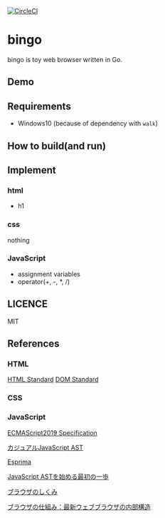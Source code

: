 [![CircleCI](https://circleci.com/gh/ad-sho-loko/bingo.svg?style=svg)](https://circleci.com/gh/ad-sho-loko/bingo)

# bingo
bingo is toy web browser written in Go.

## Demo


## Requirements
- Windows10 (because of dependency with `walk`)

## How to build(and run)

## Implement

### html
- h1

### css 

nothing

### JavaScript

- assignment variables 
- operator(+, -, *, /)

## LICENCE
MIT

## References

### HTML

[HTML Standard](https://html.spec.whatwg.org/)
[DOM Standard](https://dom.spec.whatwg.org/)

### CSS

### JavaScript

[ECMAScript2019 Specification](https://tc39.github.io/ecma262/)

[カジュアルJavaScript AST](http://azu.github.io/slide/JSojisan/)

[Esprima](http://esprima.org/demo/parse.html)

[JavaScript ASTを始める最初の一歩](https://efcl.info/2016/03/06/ast-first-step/)

[ブラウザのしくみ](https://hayato.io/2017/dom/)

[ブラウザの仕組み：最新ウェブブラウザの内部構造](https://www.html5rocks.com/ja/tutorials/internals/howbrowserswork/)
